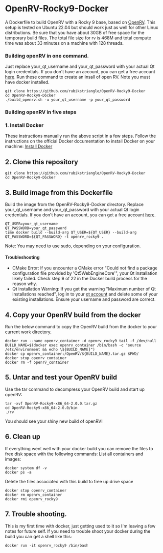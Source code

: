 # OpenRV-Rocky9-Docker
A Dockerfile to build OpenRV with a Rocky 9 base, based on [OpenRV](https://github.com/AcademySoftwareFoundation/OpenRV.git). This setup is tested on Ubuntu 22.04 but should work just as well for other Linux distributions. Be sure that you have about 30GB of free space for the temporary build files. The total file size for rv is 468M and total compute time was about 33 minutes on a machine with 128 threads.

### Building openRV in one command. 
Just replace your_qt_username and your_qt_password with your actual Qt login credentials. If you don't have an account, you can get a free account [here](https://login.qt.io/register).
Run these command to create an insall of open RV.  Note you must have docker installed.
```
git clone https://github.com/rubikstriangle/OpenRV-Rocky9-Docker
cd OpenRV-Rocky9-Docker
./build_openrv.sh -u your_qt_username -p your_qt_password

```

### Building openRV in five steps
### 1. Install Docker
These instructions manually run the above script in a few steps. Follow the instructions on the official Docker documentation to install Docker on your machine: [Install Docker](https://docs.docker.com/engine/install)

## 2. Clone this repository
```
git clone https://github.com/rubikstriangle/OpenRV-Rocky9-Docker
cd OpenRV-Rocky9-Docker
```

## 3. Build image from this Dockerfile
Build the image from the OpenRV-Rocky9-Docker directory. Replace your_qt_username and your_qt_password with your actual Qt login credentials. If you don't have an account, you can get a free account [here](https://login.qt.io/register).

```
QT_USER=your_qt_username
QT_PASSWORD=your_qt_password
time docker build --build-arg QT_USER=${QT_USER} --build-arg QT_PASSWORD=${QT_PASSWORD} -t openrv_rocky9 .
```
Note: You may need to use sudo, depending on your configuration.

#### Troubleshooting

- CMake Error: If you encounter a CMake error "Could not find a package configuration file provided by 'Qt5WebEngineCore'", your Qt installation likely failed. Check step 9 of 22 in the Docker build process for the reason why.
- Qt Installation Warning: If you get the warning "Maximum number of Qt installations reached", log in to your [qt account](https://account.qt.io/s/active-installation-list) and delete some of your existing installations. Ensure your username and password are correct.

## 4. Copy your OpenRV build from the docker
Run the below command to copy the OpenRV build from the docker to your current work directory.
```
docker run --name openrv_container -d openrv_rocky9 tail -f /dev/null
BUILD_NAME=$(docker exec openrv_container /bin/bash -c "source /etc/environment && echo \${BUILD_NAME}")
docker cp openrv_container:/OpenRV/${BUILD_NAME}.tar.gz $PWD/
docker stop openrv_container
docker rm -f openrv_container
```

## 5. Untar and test your OpenRV build
Use the tar command to decompress your OpenRV build and start up openRV:
```
tar -xvf OpenRV-Rocky9-x86_64-2.0.0.tar.gz
cd OpenRV-Rocky9-x86_64-2.0.0/bin
./rv
```
You should see your shiny new build of openRV!

## 6. Clean up
If everything went well with your docker build you can remove the files to free disk space with the following commands:
List all containers and images:
```
docker system df -v
docker ps -a
```
Delete the files associated with this build to free up drive space

```
docker stop openrv_container
docker rm openrv_container
docker rmi openrv_rocky9
```
## 7. Trouble shooting.
This is my first time with docker, just getting used to it so I'm leaving a few notes for future self.
If you need to trouble shoot your docker during the build you can get a shell like this:
```
docker run -it openrv_rocky9 /bin/bash

```

